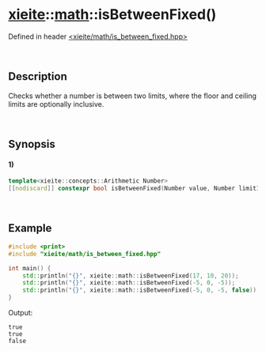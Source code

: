 # [xieite](../../xieite.md)\:\:[math](../../math.md)\:\:isBetweenFixed\(\)
Defined in header [<xieite/math/is_between_fixed.hpp>](../../../include/xieite/math/is_between_fixed.hpp)

&nbsp;

## Description
Checks whether a number is between two limits, where the floor and ceiling limits are optionally inclusive.

&nbsp;

## Synopsis
#### 1)
```cpp
template<xieite::concepts::Arithmetic Number>
[[nodiscard]] constexpr bool isBetweenFixed(Number value, Number limit1, Number limit2, bool floorInclusive = true, bool ceilingInclusive = true) noexcept;
```

&nbsp;

## Example
```cpp
#include <print>
#include "xieite/math/is_between_fixed.hpp"

int main() {
    std::println("{}", xieite::math::isBetweenFixed(17, 10, 20));
    std::println("{}", xieite::math::isBetweenFixed(-5, 0, -5));
    std::println("{}", xieite::math::isBetweenFixed(-5, 0, -5, false));
}
```
Output:
```
true
true
false
```
